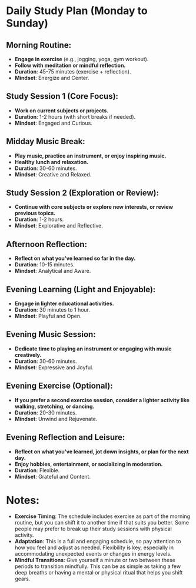 # Daily Study Plan (Monday to Sunday)

## Morning Routine:
- **Engage in exercise** (e.g., jogging, yoga, gym workout).
- **Follow with meditation or mindful reflection.**
- **Duration**: 45-75 minutes (exercise + reflection).
- **Mindset**: Energize and Center.

## Study Session 1 (Core Focus):
- **Work on current subjects or projects.**
- **Duration**: 1-2 hours (with short breaks if needed).
- **Mindset**: Engaged and Curious.

## Midday Music Break:
- **Play music, practice an instrument, or enjoy inspiring music.**
- **Healthy lunch and relaxation.**
- **Duration**: 30-60 minutes.
- **Mindset**: Creative and Relaxed.

## Study Session 2 (Exploration or Review):
- **Continue with core subjects or explore new interests, or review previous topics.**
- **Duration**: 1-2 hours.
- **Mindset**: Explorative and Reflective.

## Afternoon Reflection:
- **Reflect on what you've learned so far in the day.**
- **Duration**: 10-15 minutes.
- **Mindset**: Analytical and Aware.

## Evening Learning (Light and Enjoyable):
- **Engage in lighter educational activities.**
- **Duration**: 30 minutes to 1 hour.
- **Mindset**: Playful and Open.

## Evening Music Session:
- **Dedicate time to playing an instrument or engaging with music creatively.**
- **Duration**: 30-60 minutes.
- **Mindset**: Expressive and Joyful.

## Evening Exercise (Optional):
- **If you prefer a second exercise session, consider a lighter activity like walking, stretching, or dancing.**
- **Duration**: 20-30 minutes.
- **Mindset**: Unwind and Rejuvenate.

## Evening Reflection and Leisure:
- **Reflect on what you've learned, jot down insights, or plan for the next day.**
- **Enjoy hobbies, entertainment, or socializing in moderation.**
- **Duration**: Flexible.
- **Mindset**: Grateful and Content.

# Notes:
- **Exercise Timing**: The schedule includes exercise as part of the morning routine, but you can shift it to another time if that suits you better. Some people may prefer to break up their study sessions with physical activity.
- **Adaptation**: This is a full and engaging schedule, so pay attention to how you feel and adjust as needed. Flexibility is key, especially in accommodating unexpected events or changes in energy levels.
- **Mindful Transitions**: Give yourself a minute or two between these periods to transition mindfully. This can be as simple as taking a few deep breaths or having a mental or physical ritual that helps you shift gears.
